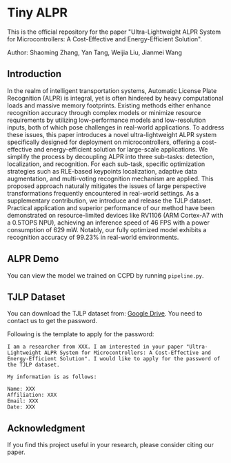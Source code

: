 # Tiny ALPR

This is the official repository for the paper "Ultra-Lightweight ALPR System for Microcontrollers: A Cost-Effective and Energy-Efficient Solution".

Author: Shaoming Zhang, Yan Tang, Weijia Liu, Jianmei Wang

## Introduction

In the realm of intelligent transportation systems, Automatic License Plate Recognition (ALPR) is integral, yet is often hindered by heavy computational loads and massive memory footprints. Existing methods either enhance recognition accuracy through complex models or minimize resource requirements by utilizing low-performance models and low-resolution inputs, both of which pose challenges in real-world applications. To address these issues, this paper introduces a novel ultra-lightweight ALPR system specifically designed for deployment on microcontrollers, offering a cost-effective and energy-efficient solution for large-scale applications. We simplify the process by decoupling ALPR into three sub-tasks: detection, localization, and recognition. For each sub-task, specific optimization strategies such as RLE-based keypoints localization, adaptive data augmentation, and multi-voting recognition mechanism are applied. This proposed approach naturally mitigates the issues of large perspective transformations frequently encountered in real-world settings. As a supplementary contribution, we introduce and release the TJLP dataset. Practical application and superior performance of our method have been demonstrated on resource-limited devices like RV1106 (ARM Cortex-A7 with a 0.5TOPS NPU), achieving an inference speed of 46 FPS with a power consumption of 629 mW. Notably, our fully optimized model exhibits a recognition accuracy of 99.23% in real-world environments.

## ALPR Demo

You can view the model we trained on CCPD by running `pipeline.py`.

## TJLP Dataset

You can download the TJLP dataset from: [Google Drive](https://drive.google.com/file/d/1EthpC1Q4yecENktQxeGf_jP12slqZF19/view?usp=drive_link). You need to contact us to get the password.

Following is the template to apply for the password:

```plain
I am a researcher from XXX. I am interested in your paper "Ultra-Lightweight ALPR System for Microcontrollers: A Cost-Effective and Energy-Efficient Solution". I would like to apply for the password of the TJLP dataset.

My information is as follows:

Name: XXX
Affiliation: XXX
Email: XXX
Date: XXX
```

## Acknowledgment

If you find this project useful in your research, please consider citing our paper.
